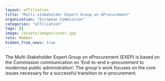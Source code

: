 ```yaml
---
layout: affiliation
title: "Multi-stakeholder Expert Group on eProcurement"
organization: "European Commission"
categories: "affiliation"
tags: []
image: /assets/images/cover.jpg
role: Member
hidden_from_news: true
---
```


The Multi-Stakeholder Expert Group on eProcurement (EXEP) is based on the Commission communication on ‘End-to-end e-procurement to modernise public administration’. The group's work focuses on the core issues necessary for a successful transition to e-procurement.
